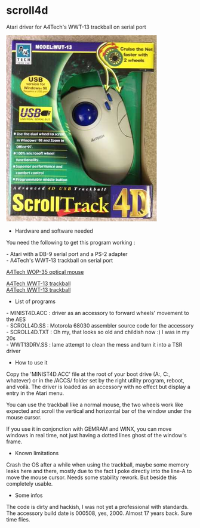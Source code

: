 # scroll4d

Atari driver for A4Tech's WWT-13 trackball on serial port

![A4Tech WWT-13 trackball](https://raw.githubusercontent.com/Kochise/atari-scroll4d/master/IMGS/PDyCi7p.jpg)

* Hardware and software needed

You need the following to get this program working :

\- Atari with a DB-9 serial port and a PS-2 adapter<br>
\- A4Tech's WWT-13 trackball on serial port

[A4Tech WOP-35 optical mouse](https://a4tech.net/product/product&cid=1&scid=8&id=22)

[A4Tech WWT-13 trackball](https://a4tech.net/product&cid=1&scid=11&id=79)<br>
[A4Tech WWT-13 trackball](http://xahlee.info/kbd/a4tech_wwt-13_scrolltrack_4d_mouse.html)

* List of programs

\- MINIST4D.ACC : driver as an accessory to forward wheels' movement to the AES<br>
\- SCROLL4D.SS : Motorola 68030 assembler source code for the accessory<br>
\- SCROLL4D.TXT : Oh my, that looks so old and childish now :) I was in my 20s<br>
\- WWT13DRV.SS : lame attempt to clean the mess and turn it into a TSR driver<br>

* How to use it

Copy the 'MINIST4D.ACC' file at the root of your boot drive (A:, C:, whatever) or in the /ACCS/ folder set by the right utility program, reboot, and voilà. The driver is loaded as an accessory with no effect but display a entry in the Atari menu.

You can use the trackball like a normal mouse, the two wheels work like expected and scroll the vertical and horizontal bar of the window under the mouse cursor.

If you use it in conjonction with GEMRAM and WINX, you can move windows in real time, not just having a dotted lines ghost of the window's frame.

* Known limitations

Crash the OS after a while when using the trackball, maybe some memory leaks here and there, mostly due to the fact I poke directly into the line-A to move the mouse cursor. Needs some stability rework. But beside this completely usable.

* Some infos

The code is dirty and hackish, I was not yet a professional with standards. The accessory build date is 000508, yes, 2000. Almost 17 years back. Sure time flies.
